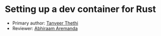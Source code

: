 # Setting up a dev container for Rust

* Primary author: [Tanveer Thethi](https://github.com/TanveerT12345)
* Reviewer: [Abhiraam Aremanda](https://github.com/AbhiraamA)